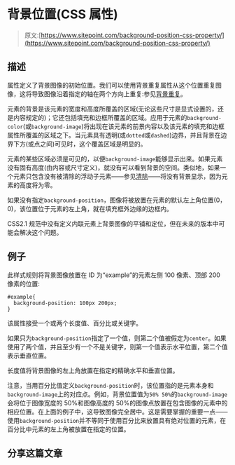 # 背景位置(CSS 属性)

> 原文:[https://www.sitepoint.com/background-position-css-property/](https://www.sitepoint.com/background-position-css-property/)

## 描述

属性定义了背景图像的初始位置。我们可以使用背景重复属性从这个位置重复图像，这将导致图像沿着指定的轴在两个方向上重复:参见[背景重复](https://reference.sitepoint.com/css/background-repeat)。

元素的背景是该元素的宽度和高度所覆盖的区域(无论这些尺寸是显式设置的，还是内容规定的)；它还包括填充和边框所覆盖的区域。应用于元素的`background-color`(或`background-image`)将出现在该元素的前景内容以及该元素的填充和边框属性所覆盖的区域之下。当元素具有透明(或`dotted`或`dashed`)边界，并且背景在边界下方(或点之间)可见时，这个覆盖区域是明显的。

元素的某些区域必须是可见的，以便`background-image`能够显示出来。如果元素没有固有高度(由内容或尺寸定义)，就没有可以看到背景的空间。类似地，如果一个元素只包含没有被清除的浮动子元素——参见[清除](https://reference.sitepoint.com/css/clear)——将没有背景显示，因为元素的高度将为零。

如果没有指定`background-position`，图像将被放置在元素的默认左上角位置(0，0)，该位置位于元素的左上角，就在填充框外边缘的边框内。

CSS2.1 规范中没有定义内联元素上背景图像的平铺和定位，但在未来的版本中可能会解决这个问题。

## 例子

此样式规则将背景图像放置在 ID 为“example”的元素左侧 100 像素、顶部 200 像素的位置:

```
#example{
  background-position: 100px 200px;
}
```

该属性接受一个或两个长度值、百分比或关键字。

如果只为`background-position`指定了一个值，则第二个值被假定为`center`。如果使用了两个值，并且至少有一个不是关键字，则第一个值表示水平位置，第二个值表示垂直位置。

长度值将背景图像的左上角放置在指定的精确水平和垂直位置。

注意，当用百分比值定义`background-position`时，该位置指的是元素本身和`background-image`上的对应点。例如，背景位置值为`50% 50%`的`background-image`会将位于图像宽度的 50%和图像高度的 50%的图像点放置在包含图像的元素中的相应位置。在上面的例子中，这导致图像完全居中。这是需要掌握的重要一点——使用`background-position`并不等同于使用百分比来放置具有绝对位置的元素，在百分比中元素的左上角被放置在指定的位置。

## 分享这篇文章